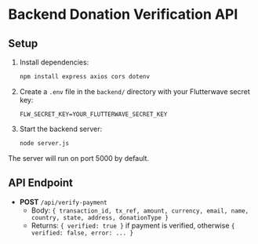 # Backend Donation Verification API

## Setup

1. Install dependencies:
   ```bash
   npm install express axios cors dotenv
   ```

2. Create a `.env` file in the `backend/` directory with your Flutterwave secret key:
   ```env
   FLW_SECRET_KEY=YOUR_FLUTTERWAVE_SECRET_KEY
   ```

3. Start the backend server:
   ```bash
   node server.js
   ```

The server will run on port 5000 by default.

## API Endpoint

- **POST** `/api/verify-payment`
  - Body: `{ transaction_id, tx_ref, amount, currency, email, name, country, state, address, donationType }`
  - Returns: `{ verified: true }` if payment is verified, otherwise `{ verified: false, error: ... }` 
